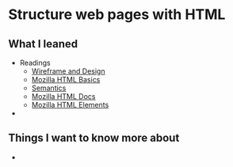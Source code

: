 # Structure web pages with HTML

## What I leaned
- Readings
  - [Wireframe and Design](https://careerfoundry.com/en/blog/ux-design/how-to-create-your-first-wireframe/)
  - [Mozilla HTML Basics](https://developer.mozilla.org/en-US/docs/Learn/Getting_started_with_the_web/HTML_basics)
  - [Semantics](https://developer.mozilla.org/en-US/docs/Glossary/Semantics)
  - [Mozilla HTML Docs](https://developer.mozilla.org/en-US/docs/Web/HTML)
  - [Mozilla HTML Elements](https://developer.mozilla.org/en-US/docs/Web/HTML/Element)
- 

## Things I want to know more about
- 
